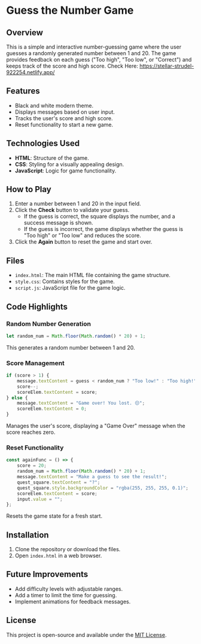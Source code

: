 # Guess the Number Game

## Overview
This is a simple and interactive number-guessing game where the user guesses a randomly generated number between 1 and 20. The game provides feedback on each guess ("Too high", "Too low", or "Correct") and keeps track of the score and high score.
Check Here: https://stellar-strudel-922254.netlify.app/

## Features
- Black and white modern theme.
- Displays messages based on user input.
- Tracks the user's score and high score.
- Reset functionality to start a new game.

## Technologies Used
- **HTML**: Structure of the game.
- **CSS**: Styling for a visually appealing design.
- **JavaScript**: Logic for game functionality.

## How to Play
1. Enter a number between 1 and 20 in the input field.
2. Click the **Check** button to validate your guess.
   - If the guess is correct, the square displays the number, and a success message is shown.
   - If the guess is incorrect, the game displays whether the guess is "Too high" or "Too low" and reduces the score.
3. Click the **Again** button to reset the game and start over.

## Files
- `index.html`: The main HTML file containing the game structure.
- `style.css`: Contains styles for the game.
- `script.js`: JavaScript file for the game logic.

## Code Highlights
### Random Number Generation
```javascript
let random_num = Math.floor(Math.random() * 20) + 1;
```
This generates a random number between 1 and 20.

### Score Management
```javascript
if (score > 1) {
    message.textContent = guess < random_num ? "Too low!" : "Too high!";
    score--;
    scoreElem.textContent = score;
} else {
    message.textContent = "Game over! You lost. 😔";
    scoreElem.textContent = 0;
}
```
Manages the user's score, displaying a "Game Over" message when the score reaches zero.

### Reset Functionality
```javascript
const againFunc = () => {
    score = 20;
    random_num = Math.floor(Math.random() * 20) + 1;
    message.textContent = "Make a guess to see the result!";
    quest_square.textContent = "?";
    quest_square.style.backgroundColor = "rgba(255, 255, 255, 0.1)";
    scoreElem.textContent = score;
    input.value = "";
};
```
Resets the game state for a fresh start.

## Installation
1. Clone the repository or download the files.
2. Open `index.html` in a web browser.

## Future Improvements
- Add difficulty levels with adjustable ranges.
- Add a timer to limit the time for guessing.
- Implement animations for feedback messages.

## License
This project is open-source and available under the [MIT License](LICENSE).

